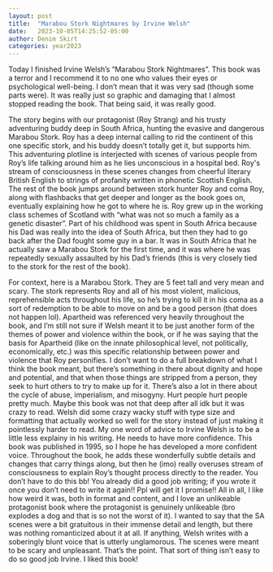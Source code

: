 ```yaml
---
layout: post
title:  "Marabou Stork Nightmares by Irvine Welsh"
date:   2023-10-05T14:25:52-05:00
author: Denim Skirt
categories: year2023
---
```

Today I finished Irvine Welsh’s “Marabou Stork Nightmares”. This book was a terror and I recommend it to no one who values their eyes or psychological well-being. I don’t mean that it was very sad (though some parts were). It was really just so graphic and damaging that I almost stopped reading the book. That being said, it was really good. 

The story begins with our protagonist (Roy Strang) and his trusty adventuring buddy deep in South Africa, hunting the evasive and dangerous Marabou Stork. Roy has a deep internal calling to rid the continent of this one specific stork, and his buddy doesn’t totally get it, but supports him. This adventuring plotline is interjected with scenes of various people from Roy’s life talking around him as he lies unconscious in a hospital bed. Roy's stream of consciousness in these scenes changes from cheerful literary British English to strings of profanity written in phonetic Scottish English. The rest of the book jumps around between stork hunter Roy and coma Roy, along with flashbacks that get deeper and longer as the book goes on, eventually explaining how he got to where he is. 
Roy grew up in the working class schemes of Scotland with “what was not so much a family as a genetic disaster”. Part of his childhood was spent in South Africa because his Dad was really into the idea of South Africa, but then they had to go back after the Dad fought some guy in a bar. It was in South Africa that he actually saw a Marabou Stork for the first time, and it was where he was repeatedly sexually assaulted by his Dad’s friends (this is very closely tied to the stork for the rest of the book).

For context, here is a Marabou Stork. 
They are 5 feet tall and very mean and scary. The stork represents Roy and all of his most violent, malicious, reprehensible acts throughout his life, so he’s trying to kill it in his coma as a sort of redemption to be able to move on and be a good person (that does not happen lol). 
Apartheid was referenced very heavily throughout the book, and I’m still not sure if Welsh meant it to be just another form of the themes of power and violence within the book, or if he was saying that the basis for Apartheid (like on the innate philosophical level, not politically, economically, etc.) was this specific relationship between power and violence that Roy personifies. I don’t want to do a full breakdown of what I think the book meant, but there’s something in there about dignity and hope and potential, and that when those things are stripped from a person, they seek to hurt others to try to make up for it. There’s also a lot in there about the cycle of abuse, imperialism, and misogyny. Hurt people hurt people pretty much. Maybe this book was not that deep after all idk but it was crazy to read. Welsh did some crazy wacky stuff with type size and formatting that actually worked so well for the story instead of just making it pointlessly harder to read. 
My one word of advice to Irvine Welsh is to be a little less explainy in his writing. He needs to have more confidence. This book was published in 1995, so I hope he has developed a more confident voice. Throughout the book, he adds these wonderfully subtle details and changes that carry things along, but then he (imo) really overuses stream of consciousness to explain Roy’s thought process directly to the reader. You don’t have to do this bb! You already did a good job writing; if you wrote it once you don’t need to write it again!! Ppl will get it I promise!!
All in all, I like how weird it was, both in format and content, and I love an unlikeable protagonist book where the protagonist is genuinely unlikeable (bro explodes a dog and that is so not the worst of it). I wanted to say that the SA scenes were a bit gratuitous in their immense detail and length, but there was nothing romanticized about it at all. If anything, Welsh writes with a soberingly blunt voice that is utterly unglamorous. The scenes were meant to be scary and unpleasant. That’s the point. That sort of thing isn’t easy to do so good job Irvine. 
I liked this book!

